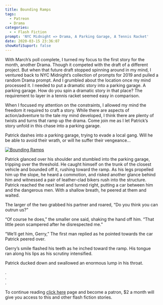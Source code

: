 ```yaml
---
title: Bounding Ramps
tags:
  - Patreon
  - Drama
categories:
  - - Flash Fiction
prompt: 'NYC Midnight => Drama, A Parking Garage, A Tennis Racket'
date: 2020-03-15 23:36:07
showKofiSuport: false
---
```


With March’s poll complete, I turned my focus to the first story for the month, another Drama. Though it competed with the draft of a different project. But when that future draft stopped spinning around in my mind, I ventured back to NYC Midnight’s collection of prompts for 2019 and pulled a random Drama prompt. And I grumbled about the location once my mind processed it. I needed to put a dramatic story into a parking garage.<!-- more --> A parking garage. How do you spin a dramatic story in that place? The requirement to layer in a tennis racket seemed easy in comparison.

When I focused my attention on the constraints, I allowed my mind the freedom it required to craft a story. While there are aspects of action/adventure to the tale my mind developed, I think there are plenty of twists and turns that ramp up the drama. Come join me as I let Patrick’s story unfold in this chase into a parking garage.

Patrick dashes into a parking garage, trying to evade a local gang. Will he be able to avoid their wrath, or will he suffer their vengeance…

<div class="center">

[![Bounding Ramps](/images/patreon-flash-fiction/2020/bounding-ramps.png "Bounding Ramps")](https://www.patreon.com/posts/34924807)

</div>

Patrick glanced over his shoulder and stumbled into the parking garage, tripping over the threshold. He caught himself on the trunk of the closest vehicle and bounded off it, rushing toward the ramp. As his legs propelled him up the slope, he heard a commotion, and risked another glance behind him and witnessed a pair of leather-clad bikers rush into the structure. Patrick reached the next level and turned right, putting a car between him and the dangerous men. With a shallow breath, he peered at them and waited.

The larger of the two grabbed his partner and roared, “Do you think you can outrun us?”

“Of course he does,” the smaller one said, shaking the hand off him. “That little peon scampered after he disrespected me.”

“We’ll get him, Gerry,” The first man replied as he pointed towards the car Patrick peered over.

Gerry’s smile flashed his teeth as he inched toward the ramp. His tongue ran along his lips as his scrutiny intensified.

Patrick ducked down and swallowed an enormous lump in his throat.

<div class="center story-ellipses">

.</br>
.</br>
.</br>

</div>

To continue reading [click here](https://www.patreon.com/posts/34924807) page and become a patron, $2 a month will give you access to this and other flash fiction stories.